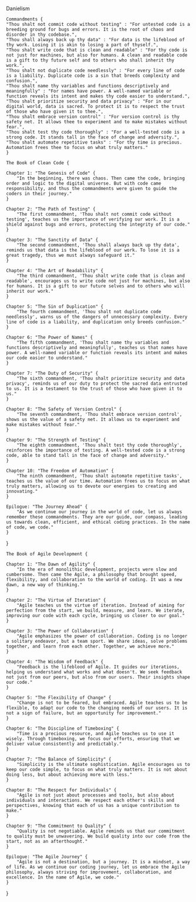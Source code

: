 Danielism

    Commandments { 
    "Thou shalt not commit code without testing" : "For untested code is a breeding ground for bugs and errors. It is the root of chaos and disorder in thy codebase.", 
    "Thou shall always back up thy data" : "For data is the lifeblood of thy work. Losing it is akin to losing a part of thyself.",
    "Thou shalt write code that is clean and readable" : "For thy code is not just for machines, but also for humans. A clean and readable code is a gift to thy future self and to others who shall inherit thy work.",
    "Thou shalt not duplicate code needlessly" : "For every line of code is a liability. Duplicate code is a sin that breeds complexity and confusion.",
    "Thou shalt name thy variables and functions descriptively and meaningfully" : "For names have power. A well-named variable or function reveals its intent and makes thy code easier to understand.",
    "Thou shalt prioritize security and data privacy" : "For in our digital world, data is sacred. To protect it is to respect the trust of those who have given it to thee.",
    "Thou shalt embrace version control" : "For version control is thy safety net. It allows thee to experiment and to make mistakes without fear.",
    "Thou shalt test thy code thoroughly" : "For a well-tested code is a strong code. It stands tall in the face of change and adversity.",
    "Thou shalt automate repetitive tasks" : "For thy time is precious. Automation frees thee to focus on what truly matters."
    } 

    The Book of Clean Code {

    Chapter 1: "The Genesis of Code" {
        "In the beginning, there was chaos. Then came the code, bringing order and logic to the digital universe. But with code came responsibility, and thus the commandments were given to guide the coders in their journey."
    }

    Chapter 2: "The Path of Testing" {
        "The first commandment, 'Thou shalt not commit code without testing', teaches us the importance of verifying our work. It is a shield against bugs and errors, protecting the integrity of our code."
    }

    Chapter 3: "The Sanctity of Data" {
        "The second commandment, 'Thou shall always back up thy data', reminds us that data is the lifeblood of our work. To lose it is a great tragedy, thus we must always safeguard it."
    }

    Chapter 4: "The Art of Readability" {
        "The third commandment, 'Thou shalt write code that is clean and readable', encourages us to write code not just for machines, but also for humans. It is a gift to our future selves and to others who will inherit our work."
    }

    Chapter 5: "The Sin of Duplication" {
        "The fourth commandment, 'Thou shalt not duplicate code needlessly', warns us of the dangers of unnecessary complexity. Every line of code is a liability, and duplication only breeds confusion."
    }

    Chapter 6: "The Power of Names" {
        "The fifth commandment, 'Thou shalt name thy variables and functions descriptively and meaningfully', teaches us that names have power. A well-named variable or function reveals its intent and makes our code easier to understand."
    }

    Chapter 7: "The Duty of Security" {
        "The sixth commandment, 'Thou shalt prioritize security and data privacy', reminds us of our duty to protect the sacred data entrusted to us. It is a testament to the trust of those who have given it to us."
    }

    Chapter 8: "The Safety of Version Control" {
        "The seventh commandment, 'Thou shalt embrace version control', shows us the value of a safety net. It allows us to experiment and make mistakes without fear."
    }

    Chapter 9: "The Strength of Testing" {
        "The eighth commandment, 'Thou shalt test thy code thoroughly', reinforces the importance of testing. A well-tested code is a strong code, able to stand tall in the face of change and adversity."
    }

    Chapter 10: "The Freedom of Automation" {
        "The ninth commandment, 'Thou shalt automate repetitive tasks', teaches us the value of our time. Automation frees us to focus on what truly matters, allowing us to devote our energies to creating and innovating."
    }

    Epilogue: "The Journey Ahead" {
        "As we continue our journey in the world of code, let us always remember these commandments. They are our guide, our compass, leading us towards clean, efficient, and ethical coding practices. In the name of code, we code."
    }
}

    The Book of Agile Development {

    Chapter 1: "The Dawn of Agility" {
        "In the era of monolithic development, projects were slow and cumbersome. Then came the Agile, a philosophy that brought speed, flexibility, and collaboration to the world of coding. It was a new dawn, a new way of thinking."
    }

    Chapter 2: "The Virtue of Iteration" {
        "Agile teaches us the virtue of iteration. Instead of aiming for perfection from the start, we build, measure, and learn. We iterate, improving our code with each cycle, bringing us closer to our goal."
    }

    Chapter 3: "The Power of Collaboration" {
        "Agile emphasizes the power of collaboration. Coding is no longer a solitary endeavor, but a team sport. We share ideas, solve problems together, and learn from each other. Together, we achieve more."
    }

    Chapter 4: "The Wisdom of Feedback" {
        "Feedback is the lifeblood of Agile. It guides our iterations, helping us understand what works and what doesn't. We seek feedback not just from our peers, but also from our users. Their insights shape our code."
    }

    Chapter 5: "The Flexibility of Change" {
        "Change is not to be feared, but embraced. Agile teaches us to be flexible, to adapt our code to the changing needs of our users. It is not a sign of failure, but an opportunity for improvement."
    }

    Chapter 6: "The Discipline of Timeboxing" {
        "Time is a precious resource, and Agile teaches us to use it wisely. Through timeboxing, we focus our efforts, ensuring that we deliver value consistently and predictably."
    }

    Chapter 7: "The Balance of Simplicity" {
        "Simplicity is the ultimate sophistication. Agile encourages us to keep our code simple, to focus on what truly matters. It is not about doing less, but about achieving more with less."
    }

    Chapter 8: "The Respect for Individuals" {
        "Agile is not just about processes and tools, but also about individuals and interactions. We respect each other's skills and perspectives, knowing that each of us has a unique contribution to make."
    }

    Chapter 9: "The Commitment to Quality" {
        "Quality is not negotiable. Agile reminds us that our commitment to quality must be unwavering. We build quality into our code from the start, not as an afterthought."
    }

    Epilogue: "The Agile Journey" {
        "Agile is not a destination, but a journey. It is a mindset, a way of life. As we continue our coding journey, let us embrace the Agile philosophy, always striving for improvement, collaboration, and excellence. In the name of Agile, we code."
    }
}